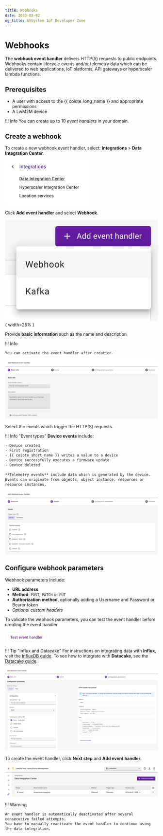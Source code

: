 ```yaml
---
title: Webhooks
date: 2023-08-02
og_title: AVSystem IoT Developer Zone
---
```


# Webhooks

The **webhook event handler** delivers HTTP(S) requests to public endpoints. Webhooks contain lifecycle events and/or telemetry data which can be delivered to web applications, IoT platforms, API gateways or hyperscaler lambda functions.

## Prerequisites

* A user with access to the {{ coiote_long_name }} and appropriate permissions
* A LwM2M device

!!! info
    You can create up to 10 *event handlers* in your domain. 

## Create a webhook

To create a new webhook event handler, select: **Integrations** > **Data Integration Center**.

![Data integration center](images/data-integration-center.webp "Data Integration Center")

Click **Add event handler** and select **Webhook**.

![Add event handler](images/add-webhook-handler.webp "Add event handler"){ width=25% }

Provide **basic information** such as the name and description 

!!! Info

    You can activate the event handler after creation.

![Basic information](images/basic-information.webp "Provide basic information")

Select the events which trigger the HTTP(S) requests.

!!! Info "Event types"
    **Device events** include:

    - Device created
    - First registration
    - {{ coiote_short_name }} writes a value to a device
    - Device successfully executes a firmware update
    - Device deleted

    **Telemetry events** include data which is generated by the device. Events can originate from objects, object instance, resources or resource instances.

![Select event triggers](images/events.webp "Select event triggers")

## Configure webhook parameters

Webhook parameters include:

* **URL address**
* **Method**: `POST`, `PATCH` or `PUT`
* **Authorization method**, optionally adding a Username and Password or Bearer token
* *Optional custom headers*

To validate the webhook parameters, you can test the event handler before creating the event handler.

![Test event handler](images/test-event-handler.webp "Test event handler")

!!! Tip "Influx and Datacake"
    For instructions on integrating data with **Influx**, visit the [InfluxDB guide](integrations/influx.md). To see how to integrate with **Datacake**, see the [Datacake guide](integrations/datacake.md).
 
![Define webhook parameters](images/webhook-parameters.webp "Define webhook parameters")

To create the event handler, click **Next step** and **Add event handler**.

![Active webhook](images/active-webhook.webp "Active webhook")

!!! Warning

    An event handler is automatically deactivated after several consecutive failed attempts. 
    You have to manually reactivate the event handler to continue using the data integration.